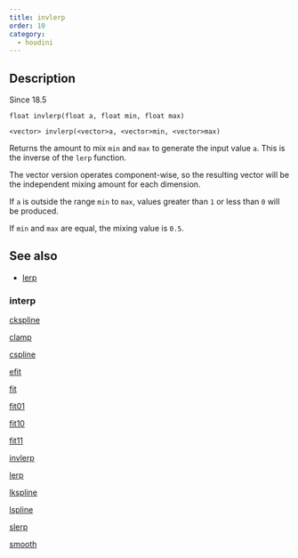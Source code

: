 ```yaml
---
title: invlerp
order: 10
category:
  - houdini
---
```


## Description

Since 18.5

`float invlerp(float a, float min, float max)`

`<vector> invlerp(<vector>a, <vector>min, <vector>max)`

Returns the amount to mix `min` and `max` to generate the input value `a`.
This is the inverse of the `lerp` function.

The vector version operates component-wise, so the resulting vector will be
the independent mixing amount for each dimension.

If `a` is outside the range `min` to `max`, values greater than `1` or less
than `0` will be produced.

If `min` and `max` are equal, the mixing value is `0.5`.

## See also

- [lerp](lerp.html)

### interp

[ckspline](ckspline.html)

[clamp](clamp.html)

[cspline](cspline.html)

[efit](efit.html)

[fit](fit.html)

[fit01](fit01.html)

[fit10](fit10.html)

[fit11](fit11.html)

[invlerp](invlerp.html)

[lerp](lerp.html)

[lkspline](lkspline.html)

[lspline](lspline.html)

[slerp](slerp.html)

[smooth](smooth.html)
